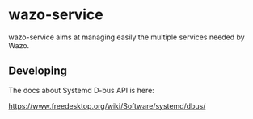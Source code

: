 # wazo-service

wazo-service aims at managing easily the multiple services needed by Wazo.

## Developing

The docs about Systemd D-bus API is here:

https://www.freedesktop.org/wiki/Software/systemd/dbus/
